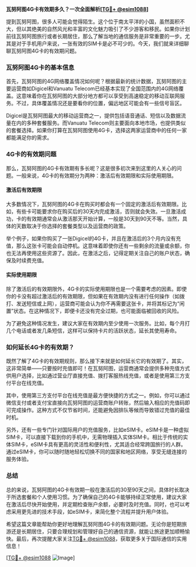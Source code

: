 **瓦努阿图4G卡有效期多久？一次全面解析[[TG💪+ @esim1088](https://t.me/s/esim1088)]**

提到瓦努阿图，很多人可能会觉得陌生。这个位于南太平洋的小国，虽然面积不大，但以其绝美的自然风光和丰富的文化魅力吸引了不少游客和移民。如果你计划前往瓦努阿图旅行或者长期居住，那么了解当地的通信服务是非常重要的一步。尤其是对于手机用户来说，一张有效的SIM卡是必不可少的。今天，我们就来详细聊聊瓦努阿图4G卡的有效期问题。

### 瓦努阿图4G卡的基本信息

首先，瓦努阿图的4G网络覆盖情况如何呢？根据最新的统计数据，瓦努阿图的主要运营商如Digicel和Vanuatu Telecom已经基本实现了全国范围内的4G网络覆盖。这意味着你在瓦努阿图的大部分地方都可以享受到高速稳定的移动互联网服务。不过，具体覆盖情况还是要看你的位置，偏远地区可能会有一些信号盲区。

Digicel是瓦努阿图最大的移动运营商之一，提供包括语音通话、短信以及数据流量在内的多种套餐服务。而Vanuatu Telecom则主要面向本地市场，也提供类似的套餐选择。如果你打算在瓦努阿图使用4G卡，选择这两家运营商中的任何一家都能满足你的需求。

### 4G卡的有效期问题

那么，瓦努阿图的4G卡有效期有多长呢？这是很多初次来到这里的人关心的问题。一般来说，4G卡的有效期分为两种：激活后有效期限和实际使用期限。

#### 激活后有效期限

大多数情况下，瓦努阿图的4G卡在购买时都会有一个固定的激活后有效期限。比如，有些卡可能要求你在购买后的30天内完成激活，否则就会失效。一旦激活成功，卡的有效期通常会从激活那天开始计算，一般是30天到90天不等。当然，具体的天数取决于你选择的套餐类型以及运营商的政策。

举个例子，如果你购买了一张Digicel的4G卡，并且在激活后的3个月内没有充值，那么这张卡可能会自动停机。这意味着即使你还有一些剩余的流量或余额，你也无法再使用这些资源了。因此，在激活之后，记得定期关注自己的账户状态，确保及时续费充值。

#### 实际使用期限

除了激活后的有效期限外，4G卡的实际使用期限也是一个需要考虑的因素。即使你的卡没有超过激活后的有效期限，但如果在有效期内没有进行任何操作（如拨打、发送短信或上网），运营商可能会认为你不再需要这张卡，并将其标记为“闲置”状态。在这种情况下，即便卡还没有完全过期，也可能面临被回收的风险。

为了避免这种情况发生，建议大家在有效期内至少使用一次服务。比如，每个月打几个电话或者发几条短信，这样可以保持卡片的活跃状态，延长其使用寿命。

### 如何延长4G卡的有效期？

既然了解了4G卡的有效期规则，那么接下来就是如何延长它的有效期了。其实，这非常简单——只要按时充值即可！在瓦努阿图，运营商通常会提供多种充值方式供用户选择，比如通过营业厅直接充值、拨打客服热线充值，或者是使用第三方支付平台在线充值。

其中，使用第三方支付平台在线充值是最方便快捷的方式之一。例如，你可以通过微信支付或者支付宝直接向瓦努阿图的运营商账户转账，然后输入相应的充值码即可完成操作。这种方式不仅节省时间，还能避免因排队等候而导致错过充值的最佳时机。

另外，还有一些专门针对国际用户的充值服务，比如eSIM卡。eSIM卡是一种虚拟SIM卡，可以直接下载到你的手机中，无需物理插入实体SIM卡。相比于传统的实体SIM卡，eSIM卡具有更高的灵活性和便利性，尤其适合经常跨国旅行的人群。通过eSIM卡，你可以随时随地轻松切换不同的国家和地区网络，享受无缝连接的服务体验。

### 总结

总的来说，瓦努阿图的4G卡有效期一般在激活后的30至90天之间，具体时长取决于所选套餐和个人使用习惯。为了确保自己的4G卡能够持续正常使用，建议大家在激活后尽快开始使用，并定期检查账户余额，必要时及时充值。同时，也可以考虑采用更先进的技术手段，如eSIM卡，来简化整个流程并提升用户体验。

希望这篇文章能帮助你更好地理解瓦努阿图4G卡的有效期问题。无论你是短期旅游还是长期居住，只要合理规划和管理好自己的通信资源，就能让旅途更加顺畅愉快。最后，再次提醒大家关注[TG💪+ @esim1088](https://t.me/s/esim1088)，获取更多关于国际通信的实用信息！

[[TG💪+ @esim1088](https://t.me/s/esim1088) ![Image](https://i.postimg.cc/4NQfJmqS/Snipaste-2025-05-13-00-14-12.png)]
